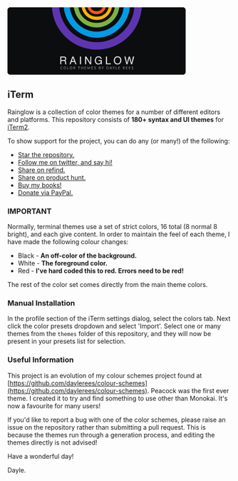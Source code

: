 <img alt="Rainglow" src="https://raw.githubusercontent.com/rainglow/examples/master/artwork/header.png" width="400" />

## iTerm

Rainglow is a collection of color themes for a number of different editors and platforms. This repository consists of **180+ syntax and UI themes** for [iTerm2](https://www.iterm2.com/).

To show support for the project, you can do any (or many!) of the following:

- [Star the repository.](https://github.com/rainglow/iterm/stargazers)
- [Follow me on twitter, and say hi!](https://twitter.com/daylerees)
- [Share on refind.](https://refind.com/daylerees?invite=9125a6f6a7)
- [Share on product hunt.](https://www.producthunt.com/)
- [Buy my books!](https://daylerees.com/books/)
- [Donate via PayPal.](https://paypal.me/daylerees)

### IMPORTANT

Normally, terminal themes use a set of strict colors, 16 total (8 normal 8 bright), and each give content. In order to maintain the feel of each theme, I have made the following colour changes:

- Black - **An off-color of the background.**
- White - **The foreground color.**
- Red - **I've hard coded this to red. Errors need to be red!**

The rest of the color set comes directly from the main theme colors.

### Manual Installation

In the profile section of the iTerm settings dialog, select the colors tab. Next click the color presets dropdown and select 'Import'. Select one or many themes from the `themes` folder of this repository, and they will now be present in your presets list for selection.

### Useful Information

This project is an evolution of my colour schemes project found at [https://github.com/daylerees/colour-schemes](https://github.com/daylerees/colour-schemes). Peacock was the first ever theme. I created it to try and find something to use other than Monokai. It's now a favourite for many users!

If you'd like to report a bug with one of the color schemes, please raise an issue on the repository rather than submitting a pull request. This is because the themes run through a generation process, and editing the themes directly is not advised!

Have a wonderful day!

Dayle.